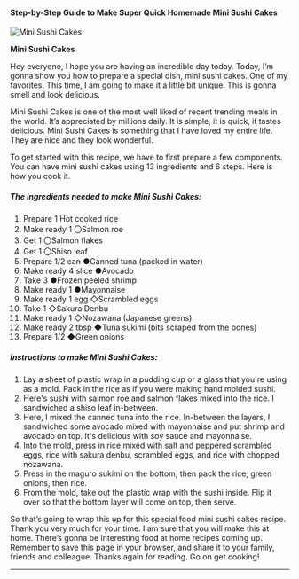             

#### Step-by-Step Guide to Make Super Quick Homemade Mini Sushi Cakes

![Mini Sushi Cakes](https://img-global.cpcdn.com/recipes/5933449396355072/751x532cq70/mini-sushi-cakes-recipe-main-photo.jpg)

**Mini Sushi Cakes**

Hey everyone, I hope you are having an incredible day today. Today, I’m gonna show you how to prepare a special dish, mini sushi cakes. One of my favorites. This time, I am going to make it a little bit unique. This is gonna smell and look delicious.

Mini Sushi Cakes is one of the most well liked of recent trending meals in the world. It’s appreciated by millions daily. It is simple, it is quick, it tastes delicious. Mini Sushi Cakes is something that I have loved my entire life. They are nice and they look wonderful.

To get started with this recipe, we have to first prepare a few components. You can have mini sushi cakes using 13 ingredients and 6 steps. Here is how you cook it.

##### The ingredients needed to make Mini Sushi Cakes:

1.  Prepare 1 Hot cooked rice
2.  Make ready 1 〇Salmon roe
3.  Get 1 〇Salmon flakes
4.  Get 1 〇Shiso leaf
5.  Prepare 1/2 can ●Canned tuna (packed in water)
6.  Make ready 4 slice ●Avocado
7.  Take 3 ●Frozen peeled shrimp
8.  Make ready 1 ●Mayonnaise
9.  Make ready 1 egg ◇Scrambled eggs
10.  Take 1 ◇Sakura Denbu
11.  Make ready 1 ◇Nozawana (Japanese greens)
12.  Make ready 2 tbsp ◆Tuna sukimi (bits scraped from the bones)
13.  Prepare 1/2 ◆Green onions

##### Instructions to make Mini Sushi Cakes:

1.  Lay a sheet of plastic wrap in a pudding cup or a glass that you're using as a mold. Pack in the rice as if you were making hand molded sushi.
2.  Here's sushi with salmon roe and salmon flakes mixed into the rice. I sandwiched a shiso leaf in-between.
3.  Here, I mixed the canned tuna into the rice. In-between the layers, I sandwiched some avocado mixed with mayonnaise and put shrimp and avocado on top. It's delicious with soy sauce and mayonnaise.
4.  Into the mold, press in rice mixed with salt and peppered scrambled eggs, rice with sakura denbu, scrambled eggs, and rice with chopped nozawana.
5.  Press in the maguro sukimi on the bottom, then pack the rice, green onions, then rice.
6.  From the mold, take out the plastic wrap with the sushi inside. Flip it over so that the bottom layer will come on top, then serve.

So that’s going to wrap this up for this special food mini sushi cakes recipe. Thank you very much for your time. I am sure that you will make this at home. There’s gonna be interesting food at home recipes coming up. Remember to save this page in your browser, and share it to your family, friends and colleague. Thanks again for reading. Go on get cooking!

* * *